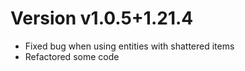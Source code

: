 # Version v1.0.5+1.21.4

* Fixed bug when using entities with shattered items
* Refactored some code